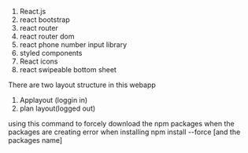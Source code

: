 1. React.js
2. react bootstrap
3. react router
4. react router dom
5. react phone number input library
6. styled components
7. React icons
8. react swipeable bottom sheet

There are two layout structure in this webapp
1. Applayout (loggin in)
2. plan layout(logged out)


using this command to forcely download the npm packages when the packages are creating error when installing 
npm install --force [and the packages name]


